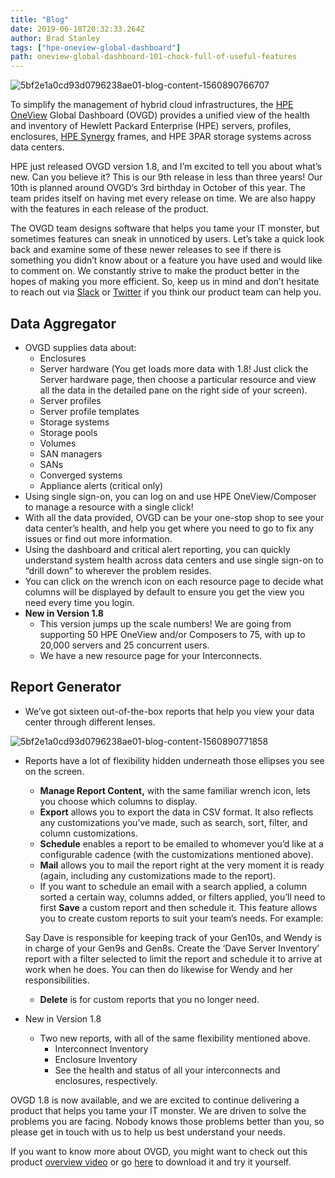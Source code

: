 ```yaml
---
title: "Blog"
date: 2019-06-18T20:32:33.264Z
author: Brad Stanley  
tags: ["hpe-oneview-global-dashboard"]
path: oneview-global-dashboard-101-chock-full-of-useful-features
---
```

![5bf2e1a0cd93d0796238ae01-blog-content-1560890766707](https://hpe-developer-portal.s3.amazonaws.com/uploads/media/2019/5/picture1-1560890766706.png)


To simplify the management of hybrid cloud infrastructures, the [HPE OneView](https://www.hpe.com/us/en/integrated-systems/software.html) Global Dashboard (OVGD) provides a unified view of the health and inventory of Hewlett Packard Enterprise (HPE) servers, profiles, enclosures, [HPE Synergy](https://www.hpe.com/us/en/integrated-systems/synergy.html) frames, and HPE 3PAR storage systems across data centers.

HPE just released OVGD version 1.8, and I’m excited to tell you about what’s new. Can you believe it? This is our 9th release in less than three years! Our 10th is planned around OVGD’s 3rd birthday in October of this year. The team prides itself on having met every release on time. We are also happy with the features in each release of the product.

The OVGD team designs software that helps you tame your IT monster, but sometimes features can sneak in unnoticed by users. Let’s take a quick look back and examine some of these newer releases to see if there is something you didn’t know about or a feature you have used and would like to comment on. We constantly strive to make the product better in the hopes of making you more efficient. So, keep us in mind and don’t hesitate to reach out via [Slack](https://slack.hpedev.io/) or [Twitter](https://twitter.com/HPE_DevCom) if you think our product team can help you. 
## Data Aggregator  
* OVGD supplies data about:
    * Enclosures
    * Server hardware (You get loads more data with 1.8! Just click the Server hardware page, then choose a particular resource and view all the data in the detailed pane on the right side of your screen).  
    * Server profiles
    * Server profile templates
    * Storage systems
    * Storage pools
    * Volumes
    * SAN managers
    * SANs
    * Converged systems
    * Appliance alerts (critical only)
* Using single sign-on, you can log on and use HPE OneView/Composer to manage a resource with a single click! 
* With all the data provided, OVGD can be your one-stop shop to see your data center’s health, and help you get where you need to go to fix any issues or find out more information.  
* Using the dashboard and critical alert reporting, you can quickly understand system health across data centers and use single sign-on to “drill down” to wherever the problem resides. 
* You can click on the wrench icon   on each resource page to decide what columns will be displayed by default to ensure you get the view you need every time you login.   
* __New in Version 1.8__
    * This version jumps up the scale numbers! We are going from supporting 50 HPE OneView and/or Composers to 75, with up to 20,000 servers and 25 concurrent users.
    * We have a new resource page for your Interconnects.

## Report Generator
* We’ve got sixteen out-of-the-box reports that help you view your data center through different lenses. 


![5bf2e1a0cd93d0796238ae01-blog-content-1560890771858](https://hpe-developer-portal.s3.amazonaws.com/uploads/media/2019/5/picture2-1560890771858.png)

* Reports have a lot of flexibility hidden underneath those ellipses you see on the screen.
    * __Manage Report Content,__ with the same familiar wrench icon, lets you choose which columns to display.
    * __Export__ allows you to export the data in CSV format. It also reflects any customizations you’ve made, such as search, sort, filter, and column customizations.
    * __Schedule__ enables a report to be emailed to whomever you’d like at a configurable cadence (with the customizations mentioned above).
    * __Mail__ allows you to mail the report right at the very moment it is ready (again, including any customizations made to the report).
    * If you want to schedule an email with a search applied, a column sorted a certain way, columns added, or filters applied, you’ll need to first __Save__ a custom report and then schedule it. This feature allows you to create custom reports to suit your team’s needs. For example:

    Say Dave is responsible for keeping track of your Gen10s, and Wendy is in charge of your Gen9s and Gen8s. Create the ‘Dave Server Inventory’ report with a filter selected to limit the report and schedule it to arrive at work when he does. You can then do likewise for Wendy and her responsibilities.     

    * __Delete__ is for custom reports that you no longer need.
* New in Version 1.8
    * Two new reports, with all of the same flexibility mentioned above.
        * Interconnect Inventory
        * Enclosure Inventory
        * See the health and status of all your interconnects and enclosures, respectively.

OVGD 1.8 is now available, and we are excited to continue delivering a product that helps you tame your IT monster. We are driven to solve the problems you are facing. Nobody knows those problems better than you, so please get in touch with us to help us best understand your needs.

If you want to know more about OVGD, you might want to check out this product [overview video](https://www.youtube.com/watch?v=qsmNvNoy-qw) or go [here](https://buy.hpe.com/b2c/us/en/enterprise-software/converged-infrastructure-management-software/converged-infrastructure-management/oneview-management-software/hpe-oneview-global-dashboard/p/1009187269) to download it and try it yourself.
